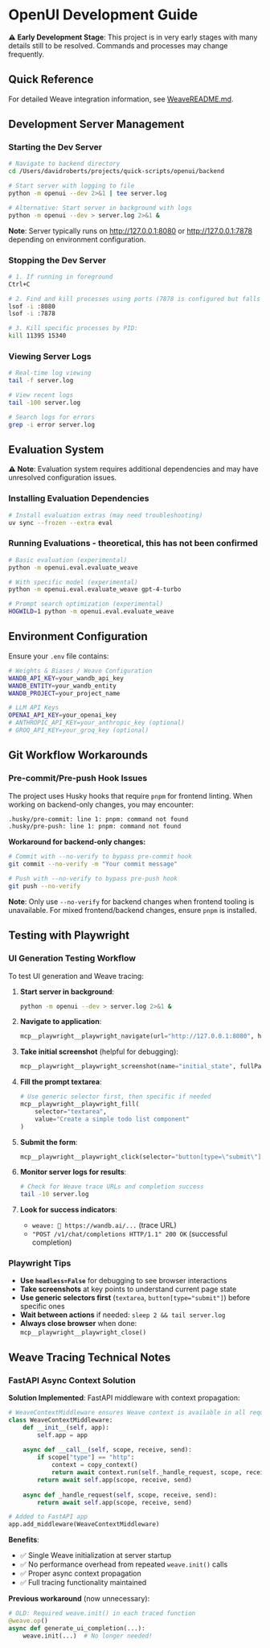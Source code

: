 # OpenUI Development Guide

**⚠️ Early Development Stage**: This project is in very early stages with many details still to be resolved. Commands and processes may change frequently.

## Quick Reference

For detailed Weave integration information, see [WeaveREADME.md](./WeaveREADME.md).

## Development Server Management

### Starting the Dev Server

```bash
# Navigate to backend directory
cd /Users/davidroberts/projects/quick-scripts/openui/backend

# Start server with logging to file
python -m openui --dev 2>&1 | tee server.log

# Alternative: Start server in background with logs
python -m openui --dev > server.log 2>&1 &
```

**Note**: Server typically runs on http://127.0.0.1:8080 or http://127.0.0.1:7878 depending on environment configuration.

### Stopping the Dev Server

```bash
# 1. If running in foreground
Ctrl+C

# 2. Find and kill processes using ports (7878 is configured but falls back to 8080 for unknow reasons)
lsof -i :8080
lsof -i :7878

# 3. Kill specific processes by PID:
kill 11395 15340
```

### Viewing Server Logs

```bash
# Real-time log viewing
tail -f server.log

# View recent logs
tail -100 server.log

# Search logs for errors
grep -i error server.log
```

## Evaluation System

**⚠️ Note**: Evaluation system requires additional dependencies and may have unresolved configuration issues.

### Installing Evaluation Dependencies

```bash
# Install evaluation extras (may need troubleshooting)
uv sync --frozen --extra eval
```

### Running Evaluations - theoretical, this has not been confirmed

```bash
# Basic evaluation (experimental)
python -m openui.eval.evaluate_weave

# With specific model (experimental)
python -m openui.eval.evaluate_weave gpt-4-turbo

# Prompt search optimization (experimental)
HOGWILD=1 python -m openui.eval.evaluate_weave
```

## Environment Configuration

Ensure your `.env` file contains:

```bash
# Weights & Biases / Weave Configuration
WANDB_API_KEY=your_wandb_api_key
WANDB_ENTITY=your_wandb_entity
WANDB_PROJECT=your_project_name

# LLM API Keys
OPENAI_API_KEY=your_openai_key
# ANTHROPIC_API_KEY=your_anthropic_key (optional)
# GROQ_API_KEY=your_groq_key (optional)
```

## Git Workflow Workarounds

### Pre-commit/Pre-push Hook Issues

The project uses Husky hooks that require `pnpm` for frontend linting. When working on backend-only changes, you may encounter:

```bash
.husky/pre-commit: line 1: pnpm: command not found
.husky/pre-push: line 1: pnpm: command not found
```

**Workaround for backend-only changes:**

```bash
# Commit with --no-verify to bypass pre-commit hook
git commit --no-verify -m "Your commit message"

# Push with --no-verify to bypass pre-push hook
git push --no-verify
```

**Note**: Only use `--no-verify` for backend changes when frontend tooling is unavailable. For mixed frontend/backend changes, ensure `pnpm` is installed.

## Testing with Playwright

### UI Generation Testing Workflow

To test UI generation and Weave tracing:

1. **Start server in background**:
   ```bash
   python -m openui --dev > server.log 2>&1 &
   ```

2. **Navigate to application**:
   ```python
   mcp__playwright__playwright_navigate(url="http://127.0.0.1:8080", headless=False)
   ```

3. **Take initial screenshot** (helpful for debugging):
   ```python
   mcp__playwright__playwright_screenshot(name="initial_state", fullPage=True)
   ```

4. **Fill the prompt textarea**:
   ```python
   # Use generic selector first, then specific if needed
   mcp__playwright__playwright_fill(
       selector="textarea", 
       value="Create a simple todo list component"
   )
   ```

5. **Submit the form**:
   ```python
   mcp__playwright__playwright_click(selector="button[type=\"submit\"]")
   ```

6. **Monitor server logs for results**:
   ```bash
   # Check for Weave trace URLs and completion success
   tail -10 server.log
   ```

7. **Look for success indicators**:
   - `weave: 🍩 https://wandb.ai/...` (trace URL)
   - `"POST /v1/chat/completions HTTP/1.1" 200 OK` (successful completion)

### Playwright Tips

- **Use `headless=False`** for debugging to see browser interactions
- **Take screenshots** at key points to understand current page state
- **Use generic selectors first** (`textarea`, `button[type="submit"]`) before specific ones
- **Wait between actions** if needed: `sleep 2 && tail server.log`
- **Always close browser** when done: `mcp__playwright__playwright_close()`

## Weave Tracing Technical Notes

### FastAPI Async Context Solution

**Solution Implemented**: FastAPI middleware with context propagation:

```python
# WeaveContextMiddleware ensures Weave context is available in all requests
class WeaveContextMiddleware:
    def __init__(self, app):
        self.app = app
        
    async def __call__(self, scope, receive, send):
        if scope["type"] == "http":
            context = copy_context()
            return await context.run(self._handle_request, scope, receive, send)
        return await self.app(scope, receive, send)
    
    async def _handle_request(self, scope, receive, send):
        return await self.app(scope, receive, send)

# Added to FastAPI app
app.add_middleware(WeaveContextMiddleware)
```

**Benefits**:
- ✅ Single Weave initialization at server startup
- ✅ No performance overhead from repeated `weave.init()` calls  
- ✅ Proper async context propagation
- ✅ Full tracing functionality maintained

**Previous workaround** (now unnecessary):
```python
# OLD: Required weave.init() in each traced function
@weave.op()
async def generate_ui_completion(...):
    weave.init(...)  # No longer needed!
```
